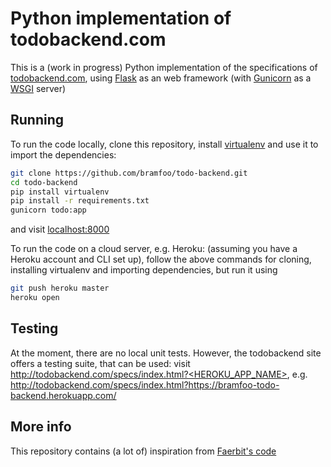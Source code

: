 # Python implementation of todobackend.com
This is a (work in progress) Python implementation of the specifications of [todobackend.com](http://todobackend.com/), using [Flask](http://flask.pocoo.org/) as an web framework (with [Gunicorn](http://gunicorn.org/) as a [WSGI](https://en.wikipedia.org/wiki/Web_Server_Gateway_Interface) server)

## Running
To run the code locally, clone this repository, install [virtualenv](https://virtualenv.pypa.io/en/stable/) and use it to import the dependencies:
```bash
git clone https://github.com/bramfoo/todo-backend.git
cd todo-backend
pip install virtualenv
pip install -r requirements.txt
gunicorn todo:app
```
and visit [localhost:8000](http://localhost:8000/)

To run the code on a cloud server, e.g. Heroku:
(assuming you have a Heroku account and CLI set up), follow the above commands for cloning, installing virtualenv and importing dependencies, but run it using

```bash
git push heroku master
heroku open
```
## Testing
At the moment, there are no local unit tests. However, the todobackend site offers a testing suite, that can be used: visit http://todobackend.com/specs/index.html?<HEROKU_APP_NAME>, e.g. http://todobackend.com/specs/index.html?https://bramfoo-todo-backend.herokuapp.com/

## More info
This repository contains (a lot of) inspiration from [Faerbit's code](https://github.com/Faerbit/todo-backend-flask)
